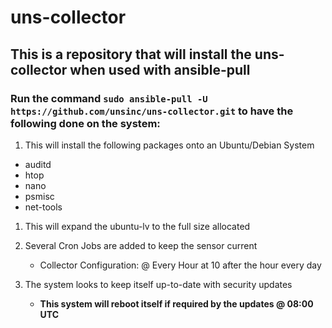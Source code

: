 # uns-collector

## This is a repository that will install the uns-collector when used with ansible-pull

### Run the command ```sudo ansible-pull -U https://github.com/unsinc/uns-collector.git``` to have the following done on the system:

1.  This will install the following packages onto an Ubuntu/Debian System
  - auditd
  - htop
  - nano
  - psmisc
  - net-tools

1.  This will expand the ubuntu-lv to the full size allocated
1.  Several Cron Jobs are added to keep the sensor current
	-  Collector Configuration: @ Every Hour at 10 after the hour every day

1.  The system looks to keep itself up-to-date with security updates
	-  **This system will reboot itself if required by the updates @ 08:00 UTC**